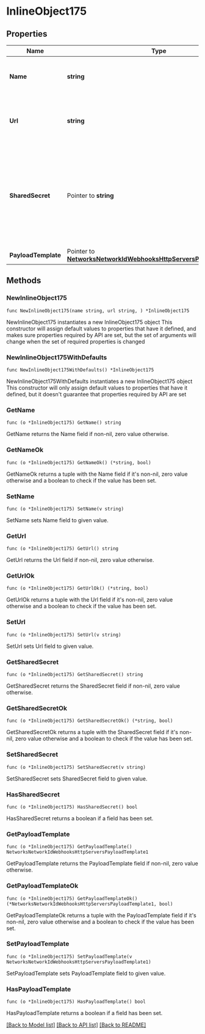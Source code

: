 # InlineObject175

## Properties

Name | Type | Description | Notes
------------ | ------------- | ------------- | -------------
**Name** | **string** | A name for easy reference to the HTTP server | 
**Url** | **string** | The URL of the HTTP server. Once set, cannot be updated. | 
**SharedSecret** | Pointer to **string** | A shared secret that will be included in POSTs sent to the HTTP server. This secret can be used to verify that the request was sent by Meraki. | [optional] 
**PayloadTemplate** | Pointer to [**NetworksNetworkIdWebhooksHttpServersPayloadTemplate1**](NetworksNetworkIdWebhooksHttpServersPayloadTemplate1.md) |  | [optional] 

## Methods

### NewInlineObject175

`func NewInlineObject175(name string, url string, ) *InlineObject175`

NewInlineObject175 instantiates a new InlineObject175 object
This constructor will assign default values to properties that have it defined,
and makes sure properties required by API are set, but the set of arguments
will change when the set of required properties is changed

### NewInlineObject175WithDefaults

`func NewInlineObject175WithDefaults() *InlineObject175`

NewInlineObject175WithDefaults instantiates a new InlineObject175 object
This constructor will only assign default values to properties that have it defined,
but it doesn't guarantee that properties required by API are set

### GetName

`func (o *InlineObject175) GetName() string`

GetName returns the Name field if non-nil, zero value otherwise.

### GetNameOk

`func (o *InlineObject175) GetNameOk() (*string, bool)`

GetNameOk returns a tuple with the Name field if it's non-nil, zero value otherwise
and a boolean to check if the value has been set.

### SetName

`func (o *InlineObject175) SetName(v string)`

SetName sets Name field to given value.


### GetUrl

`func (o *InlineObject175) GetUrl() string`

GetUrl returns the Url field if non-nil, zero value otherwise.

### GetUrlOk

`func (o *InlineObject175) GetUrlOk() (*string, bool)`

GetUrlOk returns a tuple with the Url field if it's non-nil, zero value otherwise
and a boolean to check if the value has been set.

### SetUrl

`func (o *InlineObject175) SetUrl(v string)`

SetUrl sets Url field to given value.


### GetSharedSecret

`func (o *InlineObject175) GetSharedSecret() string`

GetSharedSecret returns the SharedSecret field if non-nil, zero value otherwise.

### GetSharedSecretOk

`func (o *InlineObject175) GetSharedSecretOk() (*string, bool)`

GetSharedSecretOk returns a tuple with the SharedSecret field if it's non-nil, zero value otherwise
and a boolean to check if the value has been set.

### SetSharedSecret

`func (o *InlineObject175) SetSharedSecret(v string)`

SetSharedSecret sets SharedSecret field to given value.

### HasSharedSecret

`func (o *InlineObject175) HasSharedSecret() bool`

HasSharedSecret returns a boolean if a field has been set.

### GetPayloadTemplate

`func (o *InlineObject175) GetPayloadTemplate() NetworksNetworkIdWebhooksHttpServersPayloadTemplate1`

GetPayloadTemplate returns the PayloadTemplate field if non-nil, zero value otherwise.

### GetPayloadTemplateOk

`func (o *InlineObject175) GetPayloadTemplateOk() (*NetworksNetworkIdWebhooksHttpServersPayloadTemplate1, bool)`

GetPayloadTemplateOk returns a tuple with the PayloadTemplate field if it's non-nil, zero value otherwise
and a boolean to check if the value has been set.

### SetPayloadTemplate

`func (o *InlineObject175) SetPayloadTemplate(v NetworksNetworkIdWebhooksHttpServersPayloadTemplate1)`

SetPayloadTemplate sets PayloadTemplate field to given value.

### HasPayloadTemplate

`func (o *InlineObject175) HasPayloadTemplate() bool`

HasPayloadTemplate returns a boolean if a field has been set.


[[Back to Model list]](../README.md#documentation-for-models) [[Back to API list]](../README.md#documentation-for-api-endpoints) [[Back to README]](../README.md)


